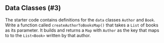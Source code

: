 ## Data Classes (#3)

The starter code contains definitions for the `data` classes `Author` and
`Book`. Write a function called `createAuthorToBooksMap()` that takes a `List`
of books as its parameter. It builds and returns a `Map` with `Author` as the
key that maps to to the `List<Book>` written by that author.